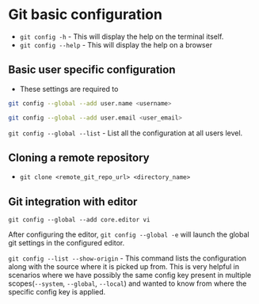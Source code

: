# Git basic configuration

* `git config -h` - This will display the help on the terminal itself.
* `git config --help` - This will display the help on a browser

## Basic user specific configuration

* These settings are required to

```Bash
git config --global --add user.name <username>

git config --global --add user.email <user_email>
```

`git config --global --list` - List all the configuration at all users level.

## Cloning a remote repository

* `git clone <remote_git_repo_url> <directory_name>`

## Git integration with editor

`git config --global --add core.editor vi`

After configuring the editor, `git config --global -e` will launch the global git settings in the configured editor.

`git config --list --show-origin` - This command lists the configuration along with the source where it is picked up from. This is very helpful in scenarios where we have possibly the same config key present in multiple scopes(`--system`, `--global`, `--local`) and wanted to know from where the specific config key is applied.
